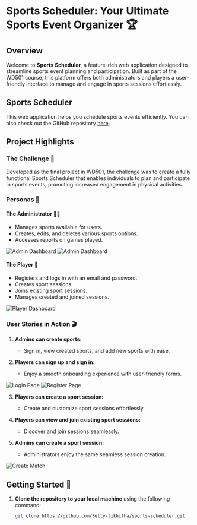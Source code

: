 # Sports Scheduler: Your Ultimate Sports Event Organizer 🏆

## Overview

Welcome to **Sports Scheduler**, a feature-rich web application designed to streamline sports event planning and participation. Built as part of the WD501 course, this platform offers both administrators and players a user-friendly interface to manage and engage in sports sessions effortlessly.

## Sports Scheduler

This web application helps you schedule sports events efficiently. You can also check out the GitHub repository [here](https://github.com/Likhitha-Setty).

## Project Highlights

### The Challenge 🌟

Developed as the final project in WD501, the challenge was to create a fully functional Sports Scheduler that enables individuals to plan and participate in sports events, promoting increased engagement in physical activities.

### Personas 🚀

#### The Administrator 🧑‍💼

- Manages sports available for users.
- Creates, edits, and deletes various sports options.
- Accesses reports on games played.

![Admin Dashboard](public/admin.png)
![Admin Dashboard](public/admin2.png)

#### The Player 🏅

- Registers and logs in with an email and password.
- Creates sport sessions.
- Joins existing sport sessions.
- Manages created and joined sessions.

![Player Dashboard](public/player.png)

### User Stories in Action 🎬

1. **Admins can create sports:**

   - Sign in, view created sports, and add new sports with ease.

2. **Players can sign up and sign in:**

   - Enjoy a smooth onboarding experience with user-friendly forms.

![Login Page](public/Screenshot_2024-02-10-09-34-21-759_com.brave.browser.jpg)
![Register Page](public/Screenshot_2024-02-10-09-34-29-911_com.brave.browser.jpg)

3. **Players can create a sport session:**

   - Create and customize sport sessions effortlessly.

4. **Players can view and join existing sport sessions:**

   - Discover and join sessions seamlessly.

5. **Admins can create a sport session:**

   - Administrators enjoy the same seamless session creation.

![Create Match](public/Screenshot_2024-02-10-09-34-43-911_com.brave.browser.jpg)

## Getting Started 🚀

1. **Clone the repository to your local machine** using the following command:
   ```bash
   git clone https://github.com/Setty-likhitha/sports-scheduler.git
   ```
